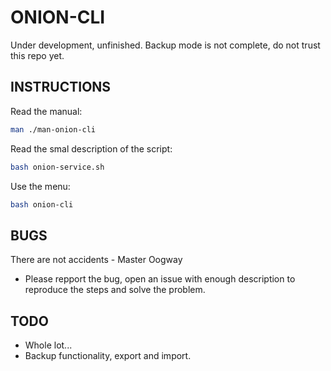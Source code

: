 # ONION-CLI

Under development, unfinished. Backup mode is not complete, do not trust this repo yet.

## INSTRUCTIONS

Read the manual:

```bash
man ./man-onion-cli
```

Read the smal description of the script:

```bash
bash onion-service.sh
```

Use the menu:

```bash
bash onion-cli
```

## BUGS

There are not accidents - Master Oogway

* Please repport the bug, open an issue with enough description to reproduce the steps and solve the problem.

## TODO

* Whole lot...
* Backup functionality, export and import.